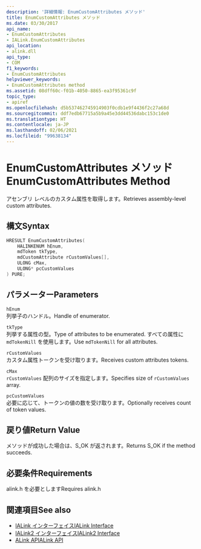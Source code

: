 ```yaml
---
description: '詳細情報: EnumCustomAttributes メソッド'
title: EnumCustomAttributes メソッド
ms.date: 03/30/2017
api_name:
- EnumCustomAttributes
- IALink.EnumCustomAttributes
api_location:
- alink.dll
api_type:
- COM
f1_keywords:
- EnumCustomAttributes
helpviewer_keywords:
- EnumCustomAttributes method
ms.assetid: 08dff60c-f01b-4050-8865-ea3f95361c9f
topic_type:
- apiref
ms.openlocfilehash: d5b537462745914903f0cdb1e9f4436f2c27a68d
ms.sourcegitcommit: ddf7edb67715a5b9a45e3dd44536dabc153c1de0
ms.translationtype: HT
ms.contentlocale: ja-JP
ms.lasthandoff: 02/06/2021
ms.locfileid: "99638134"
---
```

# <a name="enumcustomattributes-method"></a><span data-ttu-id="5c42c-103">EnumCustomAttributes メソッド</span><span class="sxs-lookup"><span data-stu-id="5c42c-103">EnumCustomAttributes Method</span></span>

<span data-ttu-id="5c42c-104">アセンブリ レベルのカスタム属性を取得します。</span><span class="sxs-lookup"><span data-stu-id="5c42c-104">Retrieves assembly-level custom attributes.</span></span>  
  
## <a name="syntax"></a><span data-ttu-id="5c42c-105">構文</span><span class="sxs-lookup"><span data-stu-id="5c42c-105">Syntax</span></span>  
  
```cpp  
HRESULT EnumCustomAttributes(  
    HALINKENUM hEnum,  
    mdToken tkType,  
    mdCustomAttribute rCustomValues[],  
    ULONG cMax,  
    ULONG* pcCustomValues  
) PURE;  
```  
  
## <a name="parameters"></a><span data-ttu-id="5c42c-106">パラメーター</span><span class="sxs-lookup"><span data-stu-id="5c42c-106">Parameters</span></span>  

 `hEnum`  
 <span data-ttu-id="5c42c-107">列挙子のハンドル。</span><span class="sxs-lookup"><span data-stu-id="5c42c-107">Handle of enumerator.</span></span>  
  
 `tkType`  
 <span data-ttu-id="5c42c-108">列挙する属性の型。</span><span class="sxs-lookup"><span data-stu-id="5c42c-108">Type of attributes to be enumerated.</span></span> <span data-ttu-id="5c42c-109">すべての属性に `mdTokenNill` を使用します。</span><span class="sxs-lookup"><span data-stu-id="5c42c-109">Use `mdTokenNill` for all attributes.</span></span>  
  
 `rCustomValues`  
 <span data-ttu-id="5c42c-110">カスタム属性トークンを受け取ります。</span><span class="sxs-lookup"><span data-stu-id="5c42c-110">Receives custom attributes tokens.</span></span>  
  
 `cMax`  
 <span data-ttu-id="5c42c-111">`rCustomValues` 配列のサイズを指定します。</span><span class="sxs-lookup"><span data-stu-id="5c42c-111">Specifies size of `rCustomValues` array.</span></span>  
  
 `pcCustomValues`  
 <span data-ttu-id="5c42c-112">必要に応じて、トークンの値の数を受け取ります。</span><span class="sxs-lookup"><span data-stu-id="5c42c-112">Optionally receives count of token values.</span></span>  
  
## <a name="return-value"></a><span data-ttu-id="5c42c-113">戻り値</span><span class="sxs-lookup"><span data-stu-id="5c42c-113">Return Value</span></span>  

 <span data-ttu-id="5c42c-114">メソッドが成功した場合は、S_OK が返されます。</span><span class="sxs-lookup"><span data-stu-id="5c42c-114">Returns S_OK if the method succeeds.</span></span>  
  
## <a name="requirements"></a><span data-ttu-id="5c42c-115">必要条件</span><span class="sxs-lookup"><span data-stu-id="5c42c-115">Requirements</span></span>  

 <span data-ttu-id="5c42c-116">alink.h を必要とします</span><span class="sxs-lookup"><span data-stu-id="5c42c-116">Requires alink.h</span></span>  
  
## <a name="see-also"></a><span data-ttu-id="5c42c-117">関連項目</span><span class="sxs-lookup"><span data-stu-id="5c42c-117">See also</span></span>

- [<span data-ttu-id="5c42c-118">IALink インターフェイス</span><span class="sxs-lookup"><span data-stu-id="5c42c-118">IALink Interface</span></span>](ialink-interface.md)
- [<span data-ttu-id="5c42c-119">IALink2 インターフェイス</span><span class="sxs-lookup"><span data-stu-id="5c42c-119">IALink2 Interface</span></span>](ialink2-interface.md)
- [<span data-ttu-id="5c42c-120">ALink API</span><span class="sxs-lookup"><span data-stu-id="5c42c-120">ALink API</span></span>](index.md)
